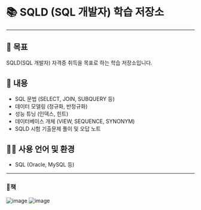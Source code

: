 # 📚 SQLD (SQL 개발자) 학습 저장소

---

## 🎯 목표
SQLD(SQL 개발자) 자격증 취득을 목표로 하는 학습 저장소입니다.

## 📝 내용
* SQL 문법 (SELECT, JOIN, SUBQUERY 등)
* 데이터 모델링 (정규화, 반정규화)
* 성능 튜닝 (인덱스, 힌트)
* 데이터베이스 개체 (VIEW, SEQUENCE, SYNONYM)
* SQLD 시험 기출문제 풀이 및 오답 노트

## 🧑‍💻 사용 언어 및 환경
* SQL (Oracle, MySQL 등)

---

### 📘책
![image](https://github.com/user-attachments/assets/7d76dbd9-6710-4598-8524-e271a103b1ef)
![image](https://github.com/user-attachments/assets/9a8b6655-4132-4a9d-bec4-044eba1730f3)
